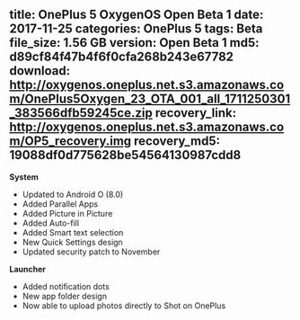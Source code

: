 title: OnePlus 5 OxygenOS Open Beta 1
date: 2017-11-25
categories: OnePlus 5
tags: Beta
file_size: 1.56 GB
version: Open Beta 1
md5: d89cf84f47b4f6f0cfa268b243e67782
download: http://oxygenos.oneplus.net.s3.amazonaws.com/OnePlus5Oxygen_23_OTA_001_all_1711250301_383566dfb59245ce.zip
recovery_link: http://oxygenos.oneplus.net.s3.amazonaws.com/OP5_recovery.img
recovery_md5: 19088df0d775628be54564130987cdd8
---
**System**
* Updated to Android O (8.0)
* Added Parallel Apps
* Added Picture in Picture
* Added Auto-fill
* Added Smart text selection
* New Quick Settings design
* Updated security patch to November

**Launcher**
* Added notification dots
* New app folder design
* Now able to upload photos directly to Shot on OnePlus
